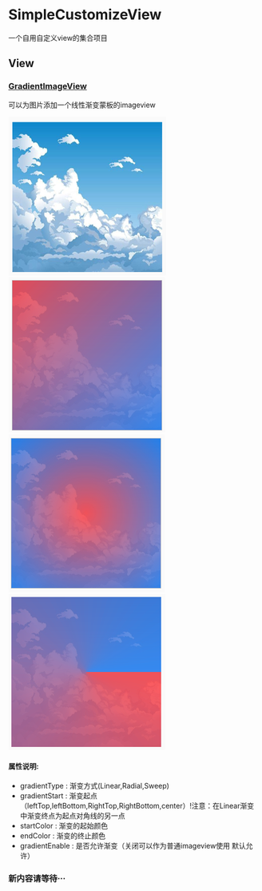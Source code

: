 # SimpleCustomizeView
一个自用自定义view的集合项目

## View
### [GradientImageView]()
可以为图片添加一个线性渐变蒙板的imageview

![Source](https://github.com/HStanN/SimpleCustomizeView/blob/master/image/source_image.png)
![linear](https://github.com/HStanN/SimpleCustomizeView/blob/master/image/lefttop.png)
![radial](https://github.com/HStanN/SimpleCustomizeView/blob/master/image/radial.png)
![sweep](https://github.com/HStanN/SimpleCustomizeView/blob/master/image/sweep.png)
#### 属性说明:
 - gradientType : 渐变方式(Linear,Radial,Sweep)
 - gradientStart : 渐变起点（leftTop,leftBottom,RightTop,RightBottom,center）!注意：在Linear渐变中渐变终点为起点对角线的另一点
 - startColor : 渐变的起始颜色
 - endColor : 渐变的终止颜色
 - gradientEnable : 是否允许渐变（关闭可以作为普通imageview使用 默认允许）
 
### 新内容请等待···
